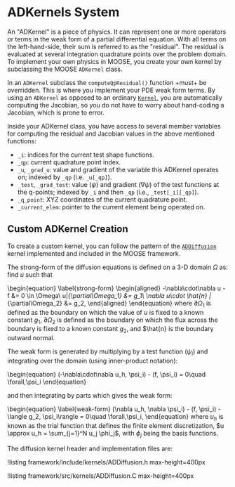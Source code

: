 # ADKernels System

An "ADKernel" is a piece of physics. It can represent one or more operators or terms in the weak form of
a partial differential equation.  With all terms on the left-hand-side, their sum is referred to as
the "residual". The residual is evaluated at several integration quadrature points over the problem
domain. To implement your own physics in MOOSE, you create your own kernel by subclassing the MOOSE
`ADKernel` class.

In an `ADKernel` subclass the `computeQpResidual()` function +must+ be overridden.  This is where you
implement your PDE weak form terms. By using an `ADKernel` as opposed to an
ordinary [`Kernel`](syntax/Kernels/index.md), you are automatically computing the
Jacobian, so you do not have to worry about hand-coding a Jacobian, which is
prone to error.

Inside your ADKernel class, you have access to several member variables for computing the
residual and Jacobian values in the above mentioned functions:

- `_i`: indices for the current test shape functions.
- `_qp`: current quadrature point index.
- `_u`, `_grad_u`: value and gradient of the variable this ADKernel operates on;
  indexed by `_qp` (i.e. `_u[_qp]`).
- `_test`, `_grad_test`: value ($\psi$) and gradient ($\nabla \psi$) of the
  test functions at the q-points; indexed by `_i` and then `_qp` (i.e., `_test[_i][_qp]`).
- `_q_point`: XYZ coordinates of the current quadrature point.
- `_current_elem`: pointer to the current element being operated on.

## Custom ADKernel Creation

To create a custom kernel, you can follow the pattern of the [`ADDiffusion`](/ADDiffusion.md) kernel
implemented and included in the MOOSE framework.

The strong-form of the diffusion equations is defined on a 3-D domain $\Omega$ as: find $u$ such
that

\begin{equation}
\label{strong-form}
\begin{aligned}
-\nabla\cdot\nabla u - f &= 0 \in \Omega\\
u|_{\partial\Omega_1} &= g_1\\
\nabla u\cdot \hat{n} |_{\partial\Omega_2} &= g_2,
\end{aligned}
\end{equation}
where $\partial\Omega_1$ is defined as the boundary on which the value of $u$ is fixed to a known
constant $g_1$, $\partial\Omega_2$ is defined as the boundary on which the flux across the boundary
is fixed to a known constant $g_2$, and $\hat{n} is the boundary outward normal.

The weak form is generated by multiplying by a test function ($\psi_i$) and integrating over the
domain (using inner-product notation):

\begin{equation}
(-\nabla\cdot\nabla u_h, \psi_i) - (f, \psi_i) = 0\quad \forall\,\psi_i
\end{equation}

and then integrating by parts which gives the weak form:

\begin{equation}
\label{weak-form}
(\nabla u_h, \nabla \psi_i) - (f, \psi_i) - \langle g_2, \psi_i\rangle = 0\quad \forall\,\psi_i,
\end{equation}
where $u_h$ is known as the trial function that defines the finite element discretization, $u
\approx u_h = \sum_{j=1}^N u_j \phi_j$, with $\phi_j$ being the basis functions.

The diffusion kernel header and implementation files are:

!listing framework/include/kernels/ADDiffusion.h max-height=400px

!listing framework/src/kernels/ADDiffusion.C max-height=400px

